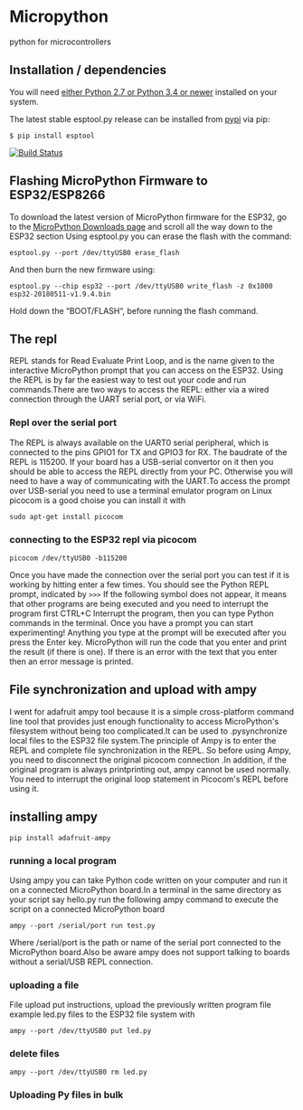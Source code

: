 # Micropython
python for microcontrollers
## Installation / dependencies
You will need [either Python 2.7 or Python 3.4 or newer](https://www.python.org/downloads/) installed on your system.

The latest stable esptool.py release can be installed from [pypi](http://pypi.python.org/pypi/esptool) via pip:

```
$ pip install esptool
```
[![Build Status](https://travis-ci.org/espressif/esptool.svg?branch=master)](https://travis-ci.org/espressif/esptool)
## Flashing MicroPython Firmware to ESP32/ESP8266
To download the latest version of MicroPython firmware for the ESP32, go to the [MicroPython Downloads page](https://micropython.org/download#esp32) and scroll all the way down to the ESP32 section
Using esptool.py you can erase the flash with the command:
```
esptool.py --port /dev/ttyUSB0 erase_flash
```
And then burn the new firmware using:
```
esptool.py --chip esp32 --port /dev/ttyUSB0 write_flash -z 0x1000 esp32-20180511-v1.9.4.bin
```
Hold down the “BOOT/FLASH“, before running the flash command.
## The repl
REPL stands for Read Evaluate Print Loop, and is the name given to the interactive MicroPython prompt that you can access on the ESP32. Using the REPL is by far the easiest way to test out your code and run commands.There are two ways to access the REPL: either via a wired connection through the UART serial port, or via WiFi.
### Repl over the serial port
The REPL is always available on the UART0 serial peripheral, which is connected to the pins GPIO1 for TX and GPIO3 for RX. The baudrate of the REPL is 115200. If your board has a USB-serial convertor on it then you should be able to access the REPL directly from your PC. Otherwise you will need to have a way of communicating with the UART.To access the prompt over USB-serial you need to use a terminal emulator program on Linux picocom is a good choise you can install it with
```
sudo apt-get install picocom
```
### connecting to the ESP32 repl via picocom
```
picocom /dev/ttyUSB0 -b115200
```

Once you have made the connection over the serial port you can test if it is working by hitting enter a few times. You should see the Python REPL prompt, indicated by ```>>>``` If the following symbol does not appear, it means that other programs are being executed and you need to interrupt the program first CTRL+C Interrupt the program, then you can type Python commands in the terminal. Once you have a prompt you can start experimenting! Anything you type at the prompt will be executed after you press the Enter key. MicroPython will run the code that you enter and print the result (if there is one). If there is an error with the text that you enter then an error message is printed.

## File synchronization and upload with ampy
I went for adafruit ampy tool because it is a simple cross-platform command line tool that provides just enough functionality to access MicroPython's filesystem without being too complicated.It can be used to .pysynchronize local files to the ESP32 file system.The principle of Ampy is to enter the REPL and complete file synchronization in the REPL. So before using Ampy, you need to disconnect the original picocom connection .In addition, if the original program is always printprinting out, ampy cannot be used normally. You need to interrupt the original loop statement in Picocom's REPL before using it.
## installing ampy
```
pip install adafruit-ampy
```
### running a local program
Using ampy you can take Python code written on your computer and run it on a connected MicroPython board.In a terminal in the same directory as your script say hello.py run the following ampy command to execute the script on a connected MicroPython board
```
ampy --port /serial/port run test.py
```
Where /serial/port is the path or name of the serial port connected to the MicroPython board.Also be aware ampy does not support talking to boards without a serial/USB REPL connection.
### uploading a file 
File upload put instructions, upload the previously written program file example led.py files to the ESP32 file system with
```
ampy --port /dev/ttyUSB0 put led.py
```
### delete files
```
ampy --port /dev/ttyUSB0 rm led.py 
```
### Uploading Py files in bulk
